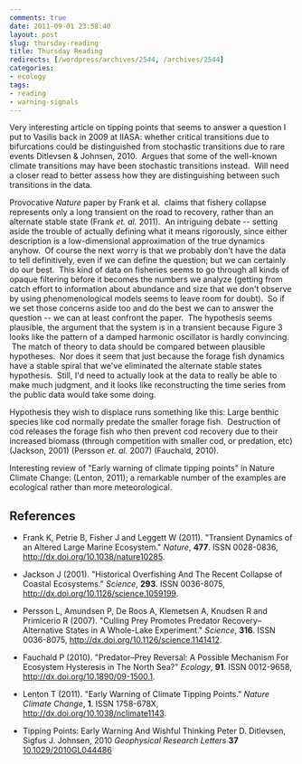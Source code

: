 ```yaml
---
comments: true
date: 2011-09-01 23:58:40
layout: post
slug: thursday-reading
title: Thursday Reading
redirects: [/wordpress/archives/2544, /archives/2544]
categories:
- ecology
tags:
- reading
- warning-signals
---
```


Very interesting article on tipping points that seems to answer a question I put to Vasilis back in 2009 at IIASA: whether critical transitions due to bifurcations could be distinguished from stochastic transitions due to rare events Ditlevsen & Johnsen, 2010.  Argues that some of the well-known climate transitions may have been stochastic transitions instead.  Will need a closer read to better assess how they are distinguishing between such transitions in the data.

Provocative _Nature_ paper by Frank et al.  claims that fishery collapse represents only a long transient on the road to recovery, rather than an alternate stable state (Frank _et. al._ 2011).  An intriguing debate -- setting aside the trouble of actually defining what it means rigorously, since either description is a low-dimensional approximation of the true dynamics anyhow.  Of course the next worry is that we probably don't have the data to tell definitively, even if we can define the question; but we can certainly do our best.  This kind of data on fisheries seems to go through all kinds of opaque filtering before it becomes the numbers we analyze (getting from catch effort to information about abundance and size that we don't observe by using phenomenological models seems to leave room for doubt).  So if we set those concerns aside too and do the best we can to answer the question -- we can at least confront the paper.  The hypothesis seems plausible, the argument that the system is in a transient because Figure 3 looks like the pattern of a damped harmonic oscillator is hardly convincing.  The match of theory to data should be compared between plausible hypotheses.  Nor does it seem that just because the forage fish dynamics have a stable spiral that we've eliminated the alternate stable states hypothesis.  Still, I'd need to actually look at the data to really be able to make much judgment, and it looks like reconstructing the time series from the public data would take some doing.

Hypothesis they wish to displace runs something like this: Large benthic species like cod normally predate the smaller forage fish.  Destruction of cod releases the forage fish who then prevent cod recovery due to their increased biomass (through competition with smaller cod, or predation, etc) (Jackson, 2001) (Persson _et. al._ 2007)
(Fauchald, 2010).

Interesting review of "Early warning of climate tipping points" in Nature Climate Change: (Lenton, 2011); a remarkable number of the examples are ecological rather than more meteorological.  


## References


- Frank K, Petrie B, Fisher J and Leggett W (2011).
"Transient Dynamics of an Altered Large Marine Ecosystem."
*Nature*, **477**.
ISSN 0028-0836, <a href="http://dx.doi.org/10.1038/nature10285">http://dx.doi.org/10.1038/nature10285</a>.

- Jackson J (2001).
"Historical Overfishing And The Recent Collapse of Coastal Ecosystems."
*Science*, **293**.
ISSN 0036-8075, <a href="http://dx.doi.org/10.1126/science.1059199">http://dx.doi.org/10.1126/science.1059199</a>.

- Persson L, Amundsen P, De Roos A, Klemetsen A, Knudsen R and Primicerio R (2007).
"Culling Prey Promotes Predator Recovery&ndash;Alternative States in A Whole-Lake Experiment."
*Science*, **316**.
ISSN 0036-8075, <a href="http://dx.doi.org/10.1126/science.1141412">http://dx.doi.org/10.1126/science.1141412</a>.

- Fauchald P (2010).
"Predator–Prey Reversal: A Possible Mechanism For Ecosystem Hysteresis in The North Sea?"
*Ecology*, **91**.
ISSN 0012-9658, <a href="http://dx.doi.org/10.1890/09-1500.1">http://dx.doi.org/10.1890/09-1500.1</a>.

- Lenton T (2011).
"Early Warning of Climate Tipping Points."
*Nature Climate Change*, **1**.
ISSN 1758-678X, <a href="http://dx.doi.org/10.1038/nclimate1143">http://dx.doi.org/10.1038/nclimate1143</a>.



-  Tipping Points: Early Warning And Wishful Thinking Peter D. Ditlevsen, Sigfus J. Johnsen,  2010 *Geophysical Research Letters* **37**    [10.1029/2010GL044486](http://dx.doi.org/10.1029/2010GL044486)
